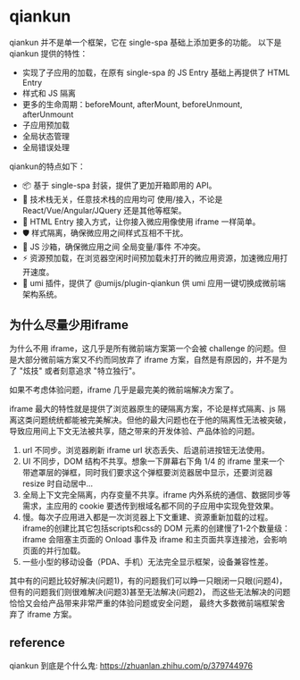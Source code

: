 # qiankun
qiankun 并不是单一个框架，它在 single-spa 基础上添加更多的功能。
以下是 qiankun 提供的特性：
- 实现了子应用的加载，在原有 single-spa 的 JS Entry 基础上再提供了 HTML Entry
- 样式和 JS 隔离
- 更多的生命周期：beforeMount, afterMount, beforeUnmount, afterUnmount
- 子应用预加载
- 全局状态管理
- 全局错误处理

qiankun的特点如下：
- 📦 基于 single-spa 封装，提供了更加开箱即用的 API。
- 📱 技术栈无关，任意技术栈的应用均可 使用/接入，不论是 React/Vue/Angular/JQuery 还是其他等框架。
- 💪 HTML Entry 接入方式，让你接入微应用像使用 iframe 一样简单。
- 🛡​ 样式隔离，确保微应用之间样式互相不干扰。
- 🧳 JS 沙箱，确保微应用之间 全局变量/事件 不冲突。
- ⚡️ 资源预加载，在浏览器空闲时间预加载未打开的微应用资源，加速微应用打开速度。
- 🔌 umi 插件，提供了 @umijs/plugin-qiankun 供 umi 应用一键切换成微前端架构系统。

## 为什么尽量少用iframe
为什么不用 iframe，这几乎是所有微前端方案第一个会被 challenge 的问题。但是大部分微前端方案又不约而同放弃了 iframe 方案，自然是有原因的，并不是为了 "炫技" 或者刻意追求 "特立独行"。

如果不考虑体验问题，iframe 几乎是最完美的微前端解决方案了。

iframe 最大的特性就是提供了浏览器原生的硬隔离方案，不论是样式隔离、js 隔离这类问题统统都能被完美解决。但他的最大问题也在于他的隔离性无法被突破，导致应用间上下文无法被共享，随之带来的开发体验、产品体验的问题。

1. url 不同步。浏览器刷新 iframe url 状态丢失、后退前进按钮无法使用。
2. UI 不同步，DOM 结构不共享。想象一下屏幕右下角 1/4 的 iframe 里来一个带遮罩层的弹框，同时我们要求这个弹框要浏览器居中显示，还要浏览器 resize 时自动居中...
3. 全局上下文完全隔离，内存变量不共享。iframe 内外系统的通信、数据同步等需求，主应用的 cookie 要透传到根域名都不同的子应用中实现免登效果。
4. 慢。每次子应用进入都是一次浏览器上下文重建、资源重新加载的过程。iframe的创建比其它包括scripts和css的 DOM 元素的创建慢了1-2个数量级：iframe 会阻塞主页面的 Onload 事件及 iframe 和主页面共享连接池，会影响页面的并行加载。
5. 一些小型的移动设备（PDA、手机）无法完全显示框架，设备兼容性差。

其中有的问题比较好解决(问题1)，有的问题我们可以睁一只眼闭一只眼(问题4)，但有的问题我们则很难解决(问题3)甚至无法解决(问题2)，
而这些无法解决的问题恰恰又会给产品带来非常严重的体验问题或安全问题， 最终大多数微前端框架舍弃了 iframe 方案。


## reference
qiankun 到底是个什么鬼: https://zhuanlan.zhihu.com/p/379744976